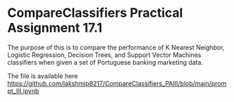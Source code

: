 # CompareClassifiers Practical Assignment 17.1
The purpose of this is to compare the performance of K Nearest Neighbor, Logistic Regression, Decision Trees, and Support Vector Machines classifiers when given a set of Portuguese banking marketing data.

The file is available here https://github.com/lakshmip8217/CompareClassifiers_PAIII/blob/main/prompt_III.ipynb

